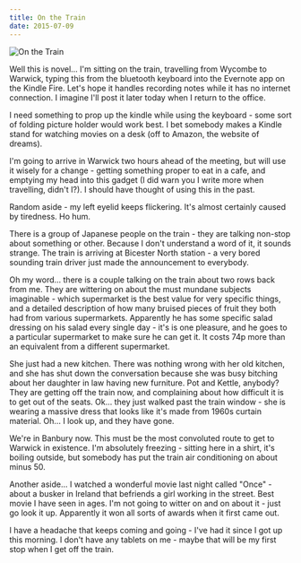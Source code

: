 ```yaml
---
title: On the Train
date: 2015-07-09
---
```


![On the Train](https://source.unsplash.com/2aFp6EWWs58/1600x900)

Well this is novel... I'm sitting on the train, travelling from Wycombe to Warwick, typing this from the bluetooth keyboard into the Evernote app on the Kindle Fire. Let's hope it handles recording notes while it has no internet connection. I imagine I'll post it later today when I return to the office.

I need something to prop up the kindle while using the keyboard - some sort of folding picture holder would work best. I bet somebody makes a Kindle stand for watching movies on a desk (off to Amazon, the website of dreams).

I'm going to arrive in Warwick two hours ahead of the meeting, but will use it wisely for a change - getting something proper to eat in a cafe, and emptying my head into this gadget (I did warn you I write more when travelling, didn't I?). I should have thought of using this in the past.

Random aside - my left eyelid keeps flickering. It's almost certainly caused by tiredness. Ho hum.

There is a group of Japanese people on the train - they are talking non-stop about something or other. Because I don't understand a word of it, it sounds strange. The train is arriving at Bicester North station - a very bored sounding train driver just made the announcement to everybody.

Oh my word... there is a couple talking on the train about two rows back from me. They are wittering on about the must mundane subjects imaginable - which supermarket is the best value for very specific things, and a detailed description of how many bruised pieces of fruit they both had from various supermarkets. Apparently he has some specific salad dressing on his salad every single day - it's is one pleasure, and he goes to a particular supermarket to make sure he can get it. It costs 74p more than an equivalent from a different supermarket.

She just had a new kitchen. There was nothing wrong with her old kitchen, and she has shut down the conversation because she was busy bitching about her daughter in law having new furniture. Pot and Kettle, anybody? They are getting off the train now, and complaining about how difficult it is to get out of the seats. Ok... they just walked past the train window - she is wearing a massive dress that looks like it's made from 1960s curtain material. Oh... I look up, and they have gone.

We're in Banbury now. This must be the most convoluted route to get to Warwick in existence. I'm absolutely freezing - sitting here in a shirt, it's boiling outside, but somebody has put the train air conditioning on about minus 50.

Another aside... I watched a wonderful movie last night called "Once" - about a busker in Ireland that befriends a girl working in the street. Best movie I have seen in ages. I'm not going to witter on and on about it - just go look it up. Apparently it won all sorts of awards when it first came out.

I have a headache that keeps coming and going - I've had it since I got up this morning. I don't have any tablets on me - maybe that will be my first stop when I get off the train.